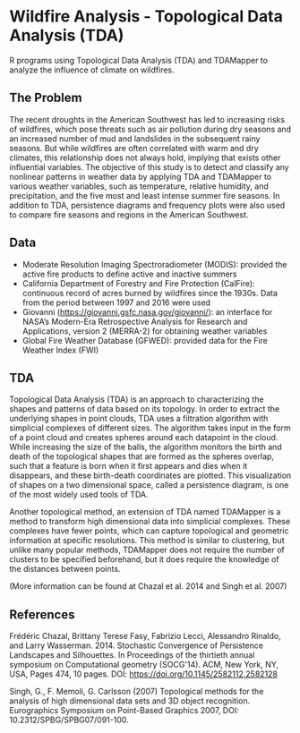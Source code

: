 # Wildfire Analysis - Topological Data Analysis (TDA)
R programs using Topological Data Analysis (TDA) and TDAMapper to analyze the influence of climate on wildfires.

## The Problem
The recent droughts in the American Southwest has led to increasing risks of wildfires, which pose threats such as air pollution during dry seasons and an increased number of mud and landslides in the subsequent rainy seasons. But while wildfires are often correlated with warm and dry climates, this relationship does not always hold, implying that exists other influential variables. The objective of this study is to detect and classify any nonlinear patterns in weather data by applying TDA and TDAMapper to various weather variables, such as temperature, relative humidity, and precipitation, and the five most and least intense summer fire seasons. In addition to TDA, persistence diagrams and frequency plots were also used to compare fire seasons and regions in the American Southwest.

## Data
- Moderate Resolution Imaging Spectroradiometer (MODIS): provided the active fire products to define active and inactive summers
- California Department of Forestry and Fire Protection (CalFire): continuous record of acres burned by wildfires since the 1930s. Data from the period between 1997 and 2016 were used
- Giovanni (https://giovanni.gsfc.nasa.gov/giovanni/): an interface for NASA’s Modern-Era Retrospective Analysis for Research and Applications, version 2 (MERRA-2) for obtaining weather variables
- Global Fire Weather Database (GFWED): provided data for the Fire Weather Index (FWI) 

## TDA
Topological Data Analysis (TDA) is an approach to characterizing the shapes and patterns of data based on its topology. In order to extract the underlying shapes in point clouds, TDA uses a filtration algorithm with simplicial complexes of different sizes. The algorithm takes input in the form of a point cloud and creates spheres around each datapoint in the cloud. While increasing the size of the balls, the algorithm monitors the birth and death of the topological shapes that are formed as the spheres overlap, such that a feature is born when it first appears and dies when it disappears, and these birth-death coordinates are plotted. This visualization of shapes on a two dimensional space, called a persistence diagram, is one of the most widely used tools of TDA.

Another topological method, an extension of TDA named TDAMapper is a method to transform high dimensional data into simplicial complexes. These complexes have fewer points, which can capture topological and geometric information at specific resolutions. This method is similar to clustering, but unlike many popular methods, TDAMapper does not require the number of clusters to be specified beforehand, but it does require the knowledge of the distances between points.

(More information can be found at Chazal et al. 2014 and Singh et al. 2007)

## References
Frédéric Chazal, Brittany Terese Fasy, Fabrizio Lecci, Alessandro Rinaldo, and Larry Wasserman. 2014. Stochastic Convergence of Persistence Landscapes and Silhouettes. In Proceedings of the thirtieth annual symposium on Computational geometry (SOCG'14). ACM, New York, NY, USA, Pages 474, 10 pages. DOI: https://doi.org/10.1145/2582112.2582128 

Singh, G., F. Memoli, G. Carlsson (2007) Topological methods for the analysis of high dimensional data sets and 3D object recognition. Eurographics Symposium on Point-Based Graphics 2007, DOI: 10.2312/SPBG/SPBG07/091-100.

